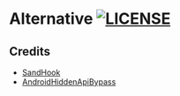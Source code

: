 # Alternative [![LICENSE](https://img.shields.io/badge/license-Apache_2.0-blue.svg)](https://github.com/answer2/Alternative/blob/main/LICENSE)


## Credits
- [SandHook](https://github.com/ganyao114/SandHook)
- [AndroidHiddenApiBypass](https://github.com/LSPosed/AndroidHiddenApiBypass)
